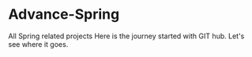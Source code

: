 # Advance-Spring
All Spring related projects
Here is the journey started with GIT hub. Let's see where it goes.
